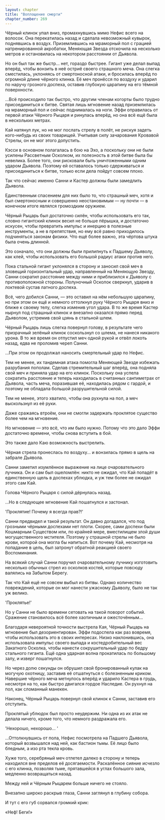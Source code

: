 ```yaml
---
layout: chapter
title: "Воплощение смерти"
chapter_number: 269
---
```


Чёрный клинок упал вниз, промахнувшись мимо Нефис всего на волосок. Она перекатилась назад и сделала невозможный кувырок, поднявшись в воздух. Приземлившись на мраморный пол с грацией натренированной акробатки, Меняющая Звезда отскочила на несколько метров и остановилась на некотором расстоянии от Дьявола.

Но он был так же быстр... нет, гораздо быстрее. Гигант уже делал выпад вперёд, чтобы вонзить в неё остриё своего страшного меча. Она слегка сместилась, уклоняясь от смертоносной атаки, и бросилась вперёд по огромной длине чёрного клинка. Её меч пронёсся по воздуху и ударил по наручу грозного доспеха, оставив глубокую царапину на его тёмной поверхности.

...Всё происходило так быстро, что другим членам когорты было трудно присоединиться к битве. Святая лишь мгновение назад приземлилась на мраморный пол и сейчас поднималась на ноги. Эффи оправилась от первой атаки Чёрного Рыцаря и ринулась вперёд, но она всё ещё была в нескольких метрах.

Кай натянул лук, но не мог послать стрелу в полёт, не рискуя задеть кого-нибудь из своих товарищей. Учитывая силу зачарования Кровавой Стрелы, он не мог этого допустить.

Кэсси в основном полагалась в бою на Эхо, а поскольку они не были усилены Рассветным Осколком, их полезность в этой битве была бы невелика. Более того, они рисковали быть уничтоженными одним ударом Дьявола. Поэтому ей оставалось только сдерживаться и присоединиться к битве, только если дела пойдут совсем плохо.

Так что сейчас именно Санни и Кастер должны были замедлить Дьявола.

Единственным спасением для них было то, что страшный меч, хотя и был смертоносным и совершенно неостановимым — ну почти — в конечном итоге являлся громоздким оружием.

Чёрный Рыцарь был достаточно силён, чтобы использовать его так, словно гигантский клинок весил не больше пёрышка, и достаточно искусен, чтобы превратить импульс и инерцию в полезные инструменты, а не в препятствия, но ему всё равно приходилось подчиняться законам физики. Что ещё более важно, эта чёртова штука была очень длинной.

Это означало, что они должны были прилипнуть к Падшему Дьяволу, как клей, чтобы использовать его большой радиус атаки против него.

Пока стальной гигант уклонялся в сторону и заносил свой меч в зловещий горизонтальный удар, направленный на Меняющую Звезду, Санни сократил расстояние между ними и приблизился к Дьяволу с противоположной стороны. Полуночный Осколок сверкнул, ударив в локтевой сустав латного доспеха.

Всё, чего добился Санни, — это оставил на нём небольшую царапину, но при этом он ещё и немного оттолкнул руку Чёрного Рыцаря вниз и ближе к своему телу, слегка изменив угол удара. В то же время Кастер нырнул под страшный клинок и внезапно оказался прямо перед Дьяволом, устремив свой цзянь в стальной шлем.

Чёрный Рыцарь лишь слегка повернул голову, в результате чего призрачный зелёный клинок соскользнул со шлема, не нанеся никакого урона. В то же время он отпустил меч одной рукой и отвёл локоть назад, едва не проломив череп Санни.

...При этом он продолжал наносить смертельный удар по Нефис.

Тем не менее, их тандемная атака помогла Меняющей Звезде избежать разрубания пополам. Сделав стремительный шаг вперёд, она подняла свой меч и приняла удар на его клинок. Поскольку она успела сократить расстояние и теперь находилась в считанных сантиметрах от Дьявола, часть меча, поразившая её, находилась рядом с гардой, и поэтому не обладала большой разрушительной силой.

Тем не менее, этого хватило, чтобы она рухнула на пол, а меч выскользнул из её руки.

Даже сражаясь втроём, они не смогли задержать проклятое существо более чем на мгновение.

Но мгновение — это всё, что им было нужно. Потому что это дало Эффи достаточно времени, чтобы снова вступить в бой.

Это также дало Каю возможность выстрелить.

Чёрная стрела пронеслась по воздуху... и вонзилась прямо в щель на забрале Дьявола.

Санни заметил изумлённое выражение на лице очаровательного лучника. Он и сам был ошеломлён: никто не ожидал, что Кай попадёт в единственную щель в доспехах ублюдка, и уж тем более не ожидал этого сам Кай.

Голова Чёрного Рыцаря с силой дёрнулась назад.

...Но в следующее мгновение Кай пошатнулся и застонал.

'Проклятие! Почему я всегда прав?!'

Санни предвидел и такой результат. Он давно догадался, что под грозными чёрными доспехами нет плоти. Скорее, сами доспехи были Кошмарным Существом или, по крайней мере, вместилищем злой души могущественного мстителя. Поэтому у страшной стрелы не было крови, которой она могла бы напиться. Вот почему Кай, несмотря на попадание в цель, был затронут обратной реакцией своего Воспоминания.

На всякий случай Санни поручил очаровательному лучнику изготовить несколько обычных стрел из осколков костей, которые повсюду валялись на Забытом Берегу.

Так что Кай ещё не совсем выбыл из битвы. Однако количество повреждений, которые он мог нанести ужасному Дьяволу, было не так уж велико.

'Проклятье!'

Но у Санни не было времени сетовать на такой поворот событий. Сражение становилось всё более хаотичным и ожесточённым...

Благодаря невероятной точности выстрела Кая, Чёрный Рыцарь на мгновение был дезориентирован. Эффи подоспела как раз вовремя, чтобы использовать это в своих интересах. Низко наклонившись, она использовала импульс своего выпада и костедробительный вес Закатного Осколка, чтобы нанести сокрушительный удар по бедру стального гиганта. Ещё одна ударная волна прокатилась по большому залу, и изверг пошатнулся.

Но через долю секунды он обрушил свой бронированный кулак на могучую охотницу, заставив её отшатнуться с болезненным криком. Навершие чёрного меча метнулось вперёд и ударило Кастера в грудь, несмотря на то, как быстро двигался гордое Наследие. Он рухнул на пол, как сломанный манекен.

Наконец, Чёрный Рыцарь повернул свой клинок к Санни, заставив его отступить.

Проклятый ублюдок был просто неудержим. Ни одна из их атак не делала ничего, кроме того, что немного раздражала его.

'Нехорошо, нехорошо... '

...Оттолкнувшись от пола, Нефис посмотрела на Падшего Дьявола, который возвышался над ней, как бастион тьмы. Её лицо было бледным, а изо рта текла кровь.

Хуже того, серебряный меч отлетел далеко в сторону и теперь находился вне пределов её досягаемости. Раскалённое сияние исчезло с его клинка, позволяя тьме, прятавшейся в углах большого зала, медленно возвращаться назад.

Между ней и Чёрным Рыцарем больше ничего не стояло.

Внезапно широко раскрыв глаза, Санни заглянул в глубину собора.

И тут с его губ сорвался громкий крик:

«Неф! Беги!»